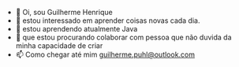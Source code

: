 - 👋 Oi, sou Guilherme Henrique
- 👀 estou interessado em aprender coisas novas cada dia.
- 🌱 estou aprendendo atualmente Java
- 💞️ que estou procurando colaborar com pessoa que não duvida da minha capacidade de criar
- 📫 Como chegar até mim guilherme.puhl@outlook.com

<!---
uguilherme/uguilherme is a ✨ special ✨ repository because its `README.md` (this file) appears on your GitHub profile.
You can click the Preview link to take a look at your changes.
--->
